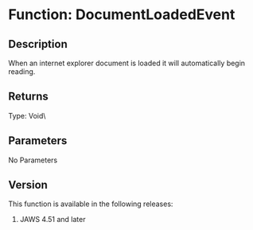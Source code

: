 # Function: DocumentLoadedEvent

## Description

When an internet explorer document is loaded it will automatically begin
reading.

## Returns

Type: Void\

## Parameters

No Parameters

## Version

This function is available in the following releases:

1.  JAWS 4.51 and later
